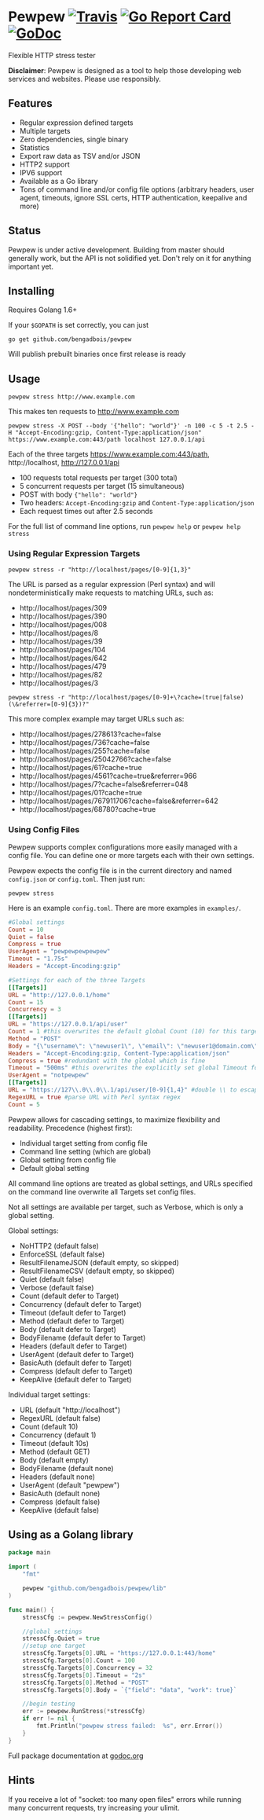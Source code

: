 # Pewpew [![Travis](https://img.shields.io/travis/bengadbois/pewpew.svg?branch=master&style=flat-square)](https://travis-ci.org/bengadbois/pewpew) [![Go Report Card](https://goreportcard.com/badge/github.com/bengadbois/pewpew?style=flat-square)](https://goreportcard.com/report/github.com/bengadbois/pewpew) [![GoDoc](https://img.shields.io/badge/godoc-reference-blue.svg?style=flat-square)](https://godoc.org/github.com/bengadbois/pewpew/lib)

Flexible HTTP stress tester

**Disclaimer**: Pewpew is designed as a tool to help those developing web services and websites. Please use responsibly.

## Features
- Regular expression defined targets
- Multiple targets
- Zero dependencies, single binary
- Statistics
- Export raw data as TSV and/or JSON
- HTTP2 support
- IPV6 support
- Available as a Go library
- Tons of command line and/or config file options (arbitrary headers, user agent, timeouts, ignore SSL certs, HTTP authentication, keepalive and more)

## Status
Pewpew is under active development. Building from master should generally work, but the API is not solidified yet. Don't rely on it for anything important yet.

## Installing
Requires Golang 1.6+

If your `$GOPATH` is set correctly, you can just

```
go get github.com/bengadbois/pewpew
```

Will publish prebuilt binaries once first release is ready

## Usage
```
pewpew stress http://www.example.com
```
This makes ten requests to http://www.example.com

```
pewpew stress -X POST --body '{"hello": "world"}' -n 100 -c 5 -t 2.5 -H "Accept-Encoding:gzip, Content-Type:application/json" https://www.example.com:443/path localhost 127.0.0.1/api
```
Each of the three targets https://www.example.com:443/path, http://localhost, http://127.0.0.1/api
 - 100 requests total requests per target (300 total)
 - 5 concurrent requests per target (15 simultaneous)
 - POST with body `{"hello": "world"}`
 - Two headers: `Accept-Encoding:gzip` and `Content-Type:application/json`
 - Each request times out after 2.5 seconds

For the full list of command line options, run `pewpew help` or `pewpew help stress`

### Using Regular Expression Targets
```
pewpew stress -r "http://localhost/pages/[0-9]{1,3}"
```
The URL is parsed as a regular expression (Perl syntax) and will nondeterministically make requests to matching URLs, such as:
 - http://localhost/pages/309
 - http://localhost/pages/390
 - http://localhost/pages/008
 - http://localhost/pages/8
 - http://localhost/pages/39
 - http://localhost/pages/104
 - http://localhost/pages/642
 - http://localhost/pages/479
 - http://localhost/pages/82
 - http://localhost/pages/3

```
pewpew stress -r "http://localhost/pages/[0-9]+\?cache=(true|false)(\&referrer=[0-9]{3})?"
```
This more complex example may target URLs such as:
- http://localhost/pages/278613?cache=false
- http://localhost/pages/736?cache=false
- http://localhost/pages/255?cache=false
- http://localhost/pages/25042766?cache=false
- http://localhost/pages/61?cache=true
- http://localhost/pages/4561?cache=true&referrer=966
- http://localhost/pages/7?cache=false&referrer=048
- http://localhost/pages/01?cache=true
- http://localhost/pages/767911706?cache=false&referrer=642
- http://localhost/pages/68780?cache=true

### Using Config Files

Pewpew supports complex configurations more easily managed with a config file. You can define one or more targets each with their own settings.

Pewpew expects the config file is in the current directory and named `config.json` or `config.toml`. Then just run:
```
pewpew stress
```

Here is an example `config.toml`. There are more examples in `examples/`.
```toml
#Global settings
Count = 10
Quiet = false
Compress = true
UserAgent = "pewpewpewpewpew"
Timeout = "1.75s"
Headers = "Accept-Encoding:gzip"

#Settings for each of the three Targets
[[Targets]]
URL = "http://127.0.0.1/home"
Count = 15
Concurrency = 3
[[Targets]]
URL = "https://127.0.0.1/api/user"
Count = 1 #this overwrites the default global Count (10) for this target
Method = "POST"
Body = "{\"username\": \"newuser1\", \"email\": \"newuser1@domain.com\"}"
Headers = "Accept-Encoding:gzip, Content-Type:application/json"
Compress = true #redundant with the global which is fine
Timeout = "500ms" #this overwrites the explicitly set global Timeout for this target
UserAgent = "notpewpew"
[[Targets]]
URL = "https://127\\.0\\.0\\.1/api/user/[0-9]{1,4}" #double \\ to escape both the '.' and TOML
RegexURL = true #parse URL with Perl syntax regex
Count = 5
```
Pewpew allows for cascading settings, to maximize flexibility and readability.
Precedence (highest first):
- Individual target setting from config file
- Command line setting (which are global)
- Global setting from config file
- Default global setting

All command line options are treated as global settings, and URLs specified on the command line overwrite all Targets set config files.

Not all settings are available per target, such as Verbose, which is only a global setting.

Global settings:
- NoHTTP2 (default false)
- EnforceSSL (default false)
- ResultFilenameJSON (default empty, so skipped)
- ResultFilenameCSV (default empty, so skipped)
- Quiet (default false)
- Verbose (default false)
- Count (default defer to Target)
- Concurrency (default defer to Target)
- Timeout (default defer to Target)
- Method (default defer to Target)
- Body (default defer to Target)
- BodyFilename (default defer to Target)
- Headers (default defer to Target)
- UserAgent (default defer to Target)
- BasicAuth (default defer to Target)
- Compress (default defer to Target)
- KeepAlive (default defer to Target)

Individual target settings:
- URL (default "http://localhost")
- RegexURL (default false)
- Count (default 10)
- Concurrency (default 1)
- Timeout (default 10s)
- Method (default GET)
- Body (default empty)
- BodyFilename (default none)
- Headers (default none)
- UserAgent (default "pewpew")
- BasicAuth (default none)
- Compress (default false)
- KeepAlive (default false)

## Using as a Golang library
```go
package main

import (
    "fmt"

    pewpew "github.com/bengadbois/pewpew/lib"
)

func main() {
    stressCfg := pewpew.NewStressConfig()

    //global settings
    stressCfg.Quiet = true
    //setup one target
    stressCfg.Targets[0].URL = "https://127.0.0.1:443/home"
    stressCfg.Targets[0].Count = 100
    stressCfg.Targets[0].Concurrency = 32
    stressCfg.Targets[0].Timeout = "2s"
    stressCfg.Targets[0].Method = "POST"
    stressCfg.Targets[0].Body = `{"field": "data", "work": true}`

    //begin testing
    err := pewpew.RunStress(*stressCfg)
    if err != nil {
        fmt.Println("pewpew stress failed:  %s", err.Error())
    }
}
```
Full package documentation at [godoc.org](https://godoc.org/github.com/bengadbois/pewpew/lib)

## Hints

If you receive a lot of "socket: too many open files" errors while running many concurrent requests, try increasing your ulimit.
